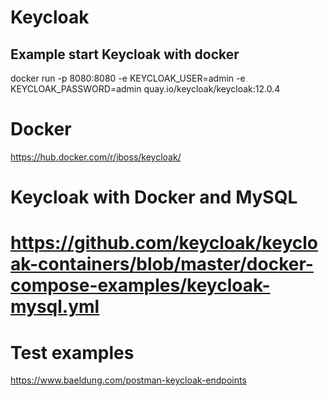# Keycloak

## Example start Keycloak with docker
docker run -p 8080:8080 -e KEYCLOAK_USER=admin -e KEYCLOAK_PASSWORD=admin quay.io/keycloak/keycloak:12.0.4

# Docker
https://hub.docker.com/r/jboss/keycloak/

# Keycloak with Docker and MySQL
# https://github.com/keycloak/keycloak-containers/blob/master/docker-compose-examples/keycloak-mysql.yml

# Test examples
https://www.baeldung.com/postman-keycloak-endpoints
